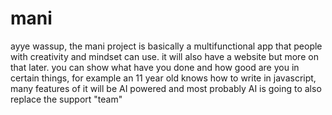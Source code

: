 # mani
ayye wassup, the mani project is basically a multifunctional app that people with creativity and mindset can use. it will also have a website but
more on that later. 
you can show what have you done and how good are you in certain things, for example an 11 year old knows how to write in javascript,
many features of it will be AI powered and most probably AI is going to also replace the support "team"